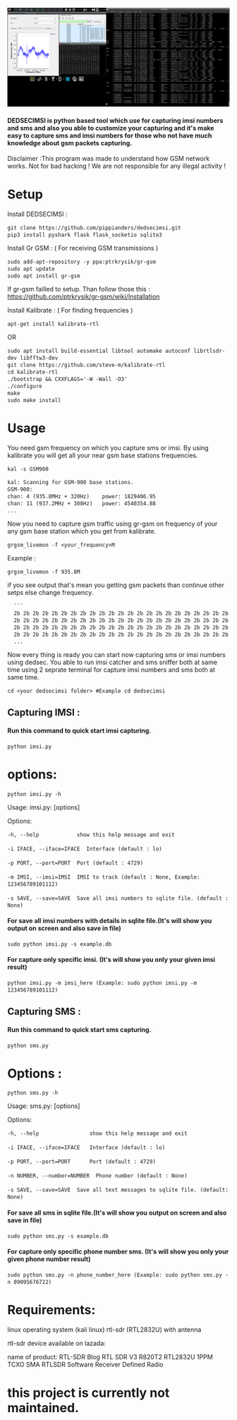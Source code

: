 
![alt text](https://github.com/pippianders/dedsecimsi/blob/main/dedsecimsi.png "DEDSECIMSI")

#### DEDSECIMSI is python based tool which use for capturing imsi numbers and sms and also you able to customize your capturing and it's make easy to capture sms and imsi numbers for those who not have much knowledge about gsm packets capturing.

Disclaimer :This program was made to understand how GSM network works. Not for bad hacking ! We are not responsible for any illegal activity !

  # Setup
  
  Install DEDSECIMSI :
  ```
  git clone https://github.com/pippianders/dedsecimsi.git
  pip3 install pyshark flask flask_socketio sqlite3
  ```
  
  Install Gr GSM :  ( For receiving GSM transmissions )
  ```
  sudo add-apt-repository -y ppa:ptrkrysik/gr-gsm
  sudo apt update
  sudo apt install gr-gsm
  ```
  
  If gr-gsm failled to setup. Than follow those this : https://github.com/ptrkrysik/gr-gsm/wiki/Installation  
  
  Install Kalibrate : ( For finding frequencies )
  ```
  apt-get install kalibrate-rtl
  ```
  OR
  ```
  sudo apt install build-essential libtool automake autoconf librtlsdr-dev libfftw3-dev
  git clone https://github.com/steve-m/kalibrate-rtl
  cd kalibrate-rtl
  ./bootstrap && CXXFLAGS='-W -Wall -O3'
  ./configure
  make
  sudo make install
  ```
  # Usage
  You need gsm frequency on which you capture sms or imsi. By using kalibrate you will get all your near gsm base stations  frequencies.
  ```
  kal -s GSM900
  ```
  ```
  kal: Scanning for GSM-900 base stations.
  GSM-900:
  chan: 4 (935.8MHz + 320Hz)	power: 1829406.95
  chan: 11 (937.2MHz + 308Hz)	power: 4540354.88
  ...
  ```
  Now you need to capture gsm traffic using gr-gsm on frequency of your any gsm base station which you get from kalibrate.
  ```
  grgsm_livemon -f <your_frequency>M
  ```
  Example :
  ```
  grgsm_livemon -f 935.8M
  ```
  if you see output that's mean you getting gsm packets than continue other setps else change frequency.
	  
	  ```
	  2b 2b 2b 2b 2b 2b 2b 2b 2b 2b 2b 2b 2b 2b 2b 2b 2b 2b 2b 2b 2b 2b 2b
	  2b 2b 2b 2b 2b 2b 2b 2b 2b 2b 2b 2b 2b 2b 2b 2b 2b 2b 2b 2b 2b 2b 2b
	  2b 2b 2b 2b 2b 2b 2b 2b 2b 2b 2b 2b 2b 2b 2b 2b 2b 2b 2b 2b 2b 2b 2b
	  2b 2b 2b 2b 2b 2b 2b 2b 2b 2b 2b 2b 2b 2b 2b 2b 2b 2b 2b 2b 2b 2b 2b
	  ...
	  
 Now every thing is ready you can start now capturing sms or imsi numbers using dedsec.
 You able to run imsi catcher and sms sniffer both at same time using 2 seprate terminal for capture imsi numbers and sms both at same time.
	  
```	  
cd <your dedsecimsi folder> #Example cd dedsecimsi
```

## Capturing IMSI :
  
#### Run this command to quick start imsi capturing.
```
python imsi.py
```

# options:
```
python imsi.py -h                                                                                           
```

Usage: imsi.py: [options]

Options:
```
-h, --help            show this help message and exit

-i IFACE, --iface=IFACE  Interface (default : lo)

-p PORT, --port=PORT  Port (default : 4729)

-m IMSI, --imsi=IMSI  IMSI to track (default : None, Example: 123456789101112)

-s SAVE, --save=SAVE  Save all imsi numbers to sqlite file. (default : None)
```

#### For save all imsi numbers with details in sqlite file.(It's will show you output on screen and also save in file)
```
sudo python imsi.py -s example.db
```

#### For capture only specific imsi. (It's will show you only your given imsi result)
```
python imsi.py -m imsi_here (Example: sudo python imsi.py -m 123456789101112)
```

 ## Capturing SMS :
#### Run this command to quick start sms capturing.
```
python sms.py
```

# Options :
```
python sms.py -h                                                                                           
```

Usage: sms.py: [options]

Options:
```
-h, --help                show this help message and exit

-i IFACE, --iface=IFACE   Interface (default : lo)

-p PORT, --port=PORT      Port (default : 4729)

-n NUMBER, --number=NUMBER  Phone number (default : None)

-s SAVE, --save=SAVE  Save all text messages to sqlite file. (default: None)
```

#### For save all sms in sqlite file.(It's will show you output on screen and also save in file)
```
sudo python sms.py -s example.db
```

#### For capture only specific phone number sms. (It's will show you only your given phone number result)
```
sudo python sms.py -n phone_number_here (Example: sudo python sms.py -n 09095676722)
```

# Requirements:

linux operating system (kali linux) rtl-sdr (RTL2832U) with antenna

rtl-sdr device available on lazada:

name of product: RTL-SDR Blog RTL SDR V3 R820T2 RTL2832U 1PPM TCXO SMA RTLSDR Software Receiver Defined Radio

# this project is currently not maintained. 


